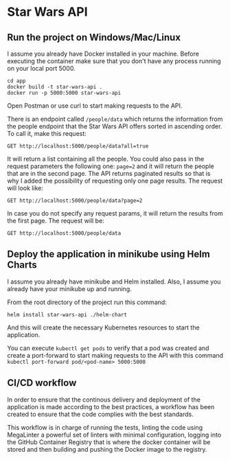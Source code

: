 # Star Wars API

## Run the project on Windows/Mac/Linux

I assume you already have Docker installed in your machine.
Before executing the container make sure that you don't have any process running on your local port 5000. 

```
cd app
docker build -t star-wars-api .
docker run -p 5000:5000 star-wars-api
```

Open Postman or use curl to start making requests to the API. 

There is an endpoint called `/people/data` which returns the information from the people endpoint that the Star Wars API offers sorted in ascending order. 
To call it, make this request:

```
GET http://localhost:5000/people/data?all=true
```

It will return a list containing all the people. You could also pass in the request parameters the following one: `page=2` and it will return the people that are in the second page. 
The API returns paginated results so that is why I added the possibility of requesting only one page results. The request will look like:

```
GET http://localhost:5000/people/data?page=2
```

In case you do not specify any request params, it will return the results from the first page. The request will be: 

```
GET http://localhost:5000/people/data
```

## Deploy the application in minikube using Helm Charts

I assume you already have minikube and Helm installed. Also, I assume you already have your minikube up and running. 

From the root directory of the project run this command: 

```
helm install star-wars-api ./helm-chart
```

And this will create the necessary Kubernetes resources to start the application. 

You can execute `kubectl get pods` to verify that a pod was created and create a port-forward to start making requests to the API with this command `kubectl port-forward pod/<pod-name> 5000:5000` 

## CI/CD workflow

In order to ensure that the continous delivery and deployment of the application is made according to the best practices, a workflow has been created to ensure that the code complies with the best standards. 

This workflow is in charge of running the tests, linting the code using MegaLinter a powerful set of linters with minimal configuration, logging into the GitHub Container Registry that is where the docker container will be stored and then building and pushing the Docker image to the registry. 
